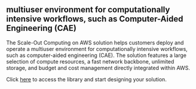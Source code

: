 ## multiuser environment for computationally intensive workflows, such as Computer-Aided Engineering (CAE)
The Scale-Out Computing on AWS solution helps customers deploy and operate a multiuser environment for computationally intensive workflows, such as computer-aided engineering (CAE). The solution features a large selection of compute resources, a fast network backbone, unlimited storage, and budget and cost management directly integrated within AWS.  

Click [here](https://aws.amazon.com/solutions/implementations/scale-out-computing-on-aws/?did=sl_card&trk=sl_card) to access the library and start designing your solution.